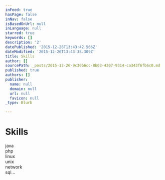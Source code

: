 ```yaml
---
inFeed: true
hasPage: false
inNav: false
isBasedOnUrl: null
inLanguage: null
starred: true
keywords: []
description: '2'
datePublished: '2015-12-26T13:43:42.566Z'
dateModified: '2015-12-26T13:43:38.309Z'
title: Skills
author: []
sourcePath: _posts/2015-12-26-9c30b6cc-8b03-4307-9314-ca343f6fb6c0.md
published: true
authors: []
publisher:
  name: null
  domain: null
  url: null
  favicon: null
_type: Blurb

---
```

# Skills

java  
php  
linux  
unix  
network  
sql...